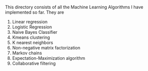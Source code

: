 This directory consists of all the Machine Learning Algorithms I have implemented so far. They are

1) Linear regression
2) Logistic Regression
3) Naive Bayes Classifier
4) Kmeans clustering
5) K nearest neighbors
6) Non-negative matrix factorization
7) Markov chains
8) Expectation-Maximization algorithm
9) Collaborative filtering